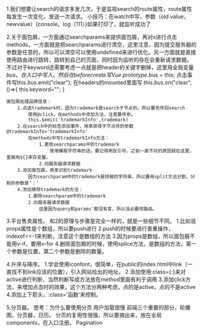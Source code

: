 1.我们想要让search的请求多发几次，于是监视search的route属性，route属性每发生一次变化，发送一次请求。
小技巧：在watch中写，参数（old value，newvalue）{console。log（111）}如果打印了，就监听成功了


2.关于面包屑，一方面通过searchparams来提供面包屑，再对x进行点击methods，一方面就是把searchparams进行清空，这里注意，因为提交服务器的参数是任意的，所以可以清空可以使用undefined来进行优化。另一方面就是直接使用路由进行跳转，跳转到自己的页面，同时因为监听的存在会重新请求数据。
    不过对于keyword还需要考虑一点就是把header的关键字删掉，这里用全局变量$bus，在入口中写入，然后在beforecreate写Vue.prototype.$bus = this;
    点击事件写this.$bus.$emit("clear");
    在headers的mounted里面写 this.$bus.$on("clear",()=>{      this.keyword="";    }

    面包屑处理品牌信息：
        1.点选trademark时，因为trademark是search子节点的，所以要先传回search
            使用@click，在methods中添加方法，注意要传参。
            this.$emit('trademarkInfo',trademark)
        2.在search中的标签添加事件，用来获得子节点传的参数@trademarkInfo='trademarkInfo'
            在methods中写trademarkInfo方法：
                1.更改searchparams中的trademark
                    使用模板字符串的话，要记得用反引号，之前一直不对的原因就在这里，里面用${}来存变量。
                2.向服务器请求数据
        3.添加面包屑，用来识别trademark
            因为searchparam中的trademark是拼接的字符串，所以要用split方法分割，分割的参数是‘：’
        4.添加移除trademark的方法：
            1.删除searchparam中的trademark
            2.向服务器请求数据
                这里因为query和params'都没有变，所以没必要改路由。

3.平台售卖属性。
    和2的原理与步骤是完全一样的，就是一些细节不同。
        1.比如说props属性是个数组，所以要push进行
        2.push的时候要进行查重操作，indexof==-1来判断，注意这个是数组的方法
        3.因为props是数组，所以面包屑不能用v-if，要用v-for
        4.删除面包屑的时候，使用splice方法，是数组的方法，第一个参数是位置，第二个参数是删除的数量。

4.升序与降序。
    1.学会使用iconfont，很简单，在public的index.html中link（一直找不到link应该的位置），引入网站给出的地址。
    2.添加使用:class={:}来对active进行判断，当然判断写成方法放在method里面有利于调用
    3.添加click方法，来增加点击时的效果，这个方法分两种考虑，点的是active，点的不是active
    4.添加上下箭头，:class='函数'来控制。


5.分页器。
    思考：为什么要使用分页
        用户加载很慢
        前端三个重要的部分，轮播图，分页器，日历。
        分页的复用性很强，所以要摘出来，放在全局components，在入口注册。
        Pagination